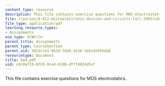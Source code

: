 ```yaml
---
content_type: resource
description: This file contains exercise questions for MOS electrostatics.
file: /courses/6-012-microelectronic-devices-and-circuits-fall-2005/c8c0af1907d30ce48186dfffd824d5af_hw4.pdf
file_type: application/pdf
learning_resource_types:
- Assignments
ocw_type: OCWFile
parent_title: Assignments
parent_type: CourseSection
parent_uid: 391dcce1-661d-7eb6-2e36-3e414e9f6dab
resourcetype: Document
title: hw4.pdf
uid: c8c0af19-07d3-0ce4-8186-dfffd824d5af
---
```

This file contains exercise questions for MOS electrostatics.

